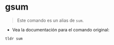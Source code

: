 # gsum

> Este comando es un alias de `sum`.

- Vea la documentación para el comando original:

`tldr sum`
